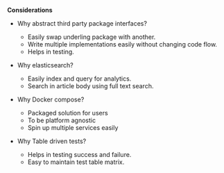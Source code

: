 **Considerations**

- Why abstract third party package interfaces?
    - Easily swap underling package with another.
    - Write multiple implementations easily without changing code flow.
    - Helps in testing.

- Why elasticsearch?
    - Easily index and query for analytics.
    - Search in article body using full text search.

- Why Docker compose?
    - Packaged solution for users
    - To be platform agnostic
    - Spin up multiple services easily

- Why Table driven tests?
    - Helps in testing success and failure.
    - Easy to maintain test table matrix.
